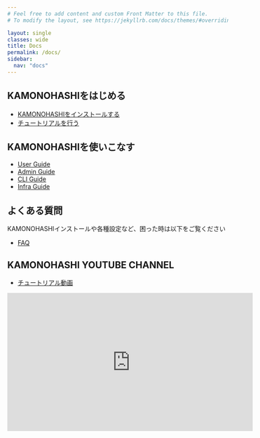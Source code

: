 ```yaml
---
# Feel free to add content and custom Front Matter to this file.
# To modify the layout, see https://jekyllrb.com/docs/themes/#overriding-theme-defaults

layout: single
classes: wide
title: Docs
permalink: /docs/
sidebar:
  nav: "docs"
---
```

## KAMONOHASHIをはじめる
 - <a href="/docs/install-and-update">KAMONOHASHIをインストールする</a>
 - <a href="/docs/tutorial">チュートリアルを行う</a>

## KAMONOHASHIを使いこなす
  - <a href="/docs/how-to/user">User Guide</a>
  - <a href="/docs/how-to/admin">Admin Guide</a>
  - <a href="/docs/how-to/cli">CLI Guide</a>
  - <a href="/docs/how-to/infra">Infra Guide</a>

## よくある質問 
  KAMONOHASHIインストールや各種設定など、困った時は以下をご覧ください
  - <a href="/docs/faq">FAQ</a>



## KAMONOHASHI  YOUTUBE CHANNEL

  - <a href="https://www.youtube.com/embed/i9VjG4QwoNg" target="_blank">チュートリアル動画</a>
<iframe width="560" height="315" src="https://www.youtube.com/embed/i9VjG4QwoNg" frameborder="0" allow="accelerometer; autoplay; encrypted-media; gyroscope; picture-in-picture" allowfullscreen></iframe>
